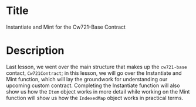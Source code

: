 # Title
Instantiate and Mint for the Cw721-Base Contract

# Description 
Last lesson, we went over the main structure that makes up the `cw721-base` contact, `Cw721Contract`; in this lesson, we will go over the Instantiate and Mint function, which will lay the groundwork for understanding our upcoming custom contract. Completing the Instantiate function will also show us how the `Item` object works in more detail while working on the Mint function will show us how the `IndexedMap` object works in practical terms.